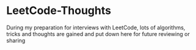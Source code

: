 # LeetCode-Thoughts
During my preparation for interviews with LeetCode, lots of algorithms, tricks and thoughts are gained and put down here for future reviewing or sharing
